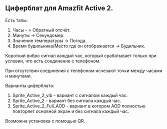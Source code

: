 Циферблат для Amazfit Active 2.
-
Есть тапы:
  1) Часы - > Обратный отсчёт.
  2) Минуты -> Секундомер.
  3) Значение температуры -> Погода.
  4) Время будильника/Место где он отображается -> Будильник.
     
Короткий вибро сигнал каждый час, который срабатывает только при условии, что есть соединение с телефоном.

При отсутствии соединения с телефоном исчезают точки между часами и минутами.

Варианты циферблата:
1) Sprite_Active_2_vib - вариант с сигналом каждый час.
2) Sprite_Active_2 - вариант без сигнала каждый час.
3) Sprite_Active_2_Full_AOD - вариант в котором AOD полностью повторяет основной экран и без сигнала каждый час.

Возможна установка с помощью QR.

